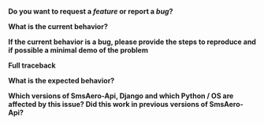 **Do you want to request a *feature* or report a *bug*?**

**What is the current behavior?**

**If the current behavior is a bug, please provide the steps to reproduce and if possible a minimal demo of the problem**

**Full traceback**

**What is the expected behavior?**

**Which versions of SmsAero-Api, Django and which Python / OS are affected by this issue? Did this work in previous versions of SmsAero-Api?**

